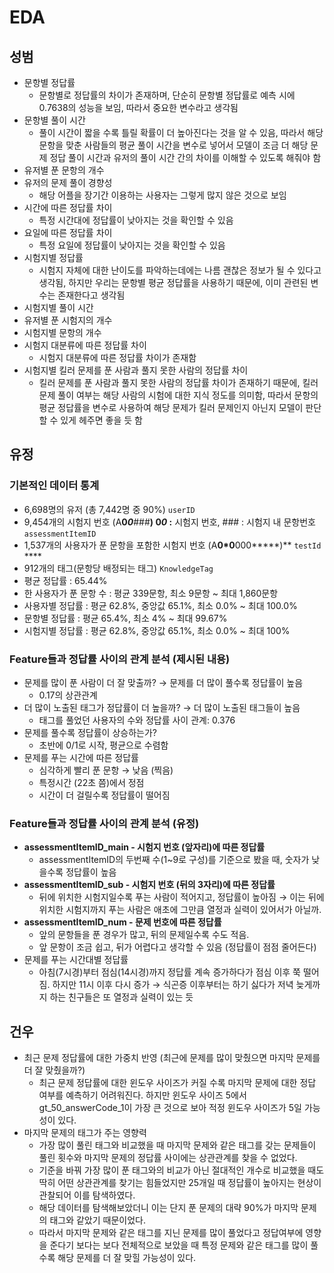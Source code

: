 # EDA

## 성범
- 문항별 정답률
  - 문항별로 정답률의 차이가 존재하며, 단순히 문항별 정답률로 예측 시에 0.7638의 성능을 보임, 따라서 중요한 변수라고 생각됨
- 문항별 풀이 시간
  - 풀이 시간이 짧을 수록 틀릴 확률이 더 높아진다는 것을 알 수 있음, 따라서 해당 문항을 맞춘 사람들의 평균 풀이 시간을 변수로 넣어서 모델이 조금 더 해당 문제 정답 풀이 시간과 유저의 풀이 시간 간의 차이를 이해할 수 있도록 해줘야 함 
- 유저별 푼 문항의 개수
- 유저의 문제 풀이 경향성
  - 해당 어플을 장기간 이용하는 사용자는 그렇게 많지 않은 것으로 보임
- 시간에 따른 정답률 차이
  - 특정 시간대에 정답률이 낮아지는 것을 확인할 수 있음
- 요일에 따른 정답률 차이
  - 특정 요일에 정답률이 낮아지는 것을 확인할 수 있음
- 시험지별 정답률
  - 시험지 자체에 대한 난이도를 파악하는데에는 나름 괜찮은 정보가 될 수 있다고 생각됨, 하지만 우리는 문항별 평균 정답률을 사용하기 때문에, 이미 관련된 변수는 존재한다고 생각됨
- 시험지별 풀이 시간
- 유저별 푼 시험지의 개수
- 시험지별 문항의 개수
- 시험지 대분류에 따른 정답률 차이
  - 시험지 대분류에 따른 정답률 차이가 존재함
- 시험지별 킬러 문제를 푼 사람과 풀지 못한 사람의 정답률 차이
  - 킬러 문제를 푼 사람과 풀지 못한 사람의 정답률 차이가 존재하기 때문에, 킬러 문제 풀이 여부는 해당 사람의 시험에 대한 지식 정도를 의미함, 따라서 문항의 평균 정답률을 변수로 사용하여 해당 문제가 킬러 문제인지 아닌지 모델이 판단할 수 있게 헤주면 좋을 듯 함

## 유정
### 기본적인 데이터 통계
- 6,698명의 유저 (총 7,442명 중 90%) `userID`
- 9,454개의 시험지 번호 (A**0*0***###**)   **0*0*** :** 시험지 번호, ### : 시험지 내 문항번호 `assessmentItemID`
- 1,537개의 사용자가 푼 문항을 포함한 시험지 번호  (A**0*0**000*****)** `testId` ****
- 912개의 태그(문항당 배정되는 태그)  `KnowledgeTag`
- 평균 정답률 : 65.44%
- 한 사용자가 푼 문항 수 : 평균 339문항, 최소 9문항 ~ 최대 1,860문항
- 사용자별 정답률 : 평균 62.8%, 중앙값 65.1%, 최소 0.0% ~ 최대 100.0%
- 문항별 정답률 : 평균 65.4%, 최소 4% ~ 최대 99.67%
- 시험지별 정답률 : 평균 62.8%, 중앙값 65.1%, 최소 0.0% ~ 최대 100%

### Feature들과 정답률 사이의 관계 분석 (제시된 내용)
- 문제를 많이 푼 사람이 더 잘 맞출까? →  문제를 더 많이 풀수록 정답률이 높음 
    - 0.17의 상관관계
- 더 많이 노출된 태그가 정답률이 더 높을까? → 더 많이 노출된 태그들이 높음
    - 태그를 풀었던 사용자의 수와 정답률 사이 관계: 0.376
- 문제를 풀수록 정답률이 상승하는가?
    - 초반에 0/1로 시작, 평균으로 수렴함
- 문제를 푸는 시간에 따른 정답률
    - 심각하게 빨리 푼 문항 → 낮음 (찍음)
    - 특정시간 (22초 쯤)에서 정점
    - 시간이 더 걸릴수록 정답률이 떨어짐

### Feature들과 정답률 사이의 관계 분석 (유정)
- **assessmentItemID_main - 시험지 번호 (앞자리)에 따른 정답률**
    - assessmentItemID의 두번째 수(1~9로 구성)를 기준으로 봤을 때, 숫자가 낮을수록 정답률이 높음
- **assessmentItemID_sub - 시험지 번호 (뒤의 3자리)에 따른 정답률**
    - 뒤에 위치한 시험지일수록 푸는 사람이 적어지고, 정답률이 높아짐
        → 이는 뒤에 위치한 시험지까지 푸는 사람은 애초에 그만큼 열정과 실력이 있어서가 아닐까.
- **assessmentItemID_num - 문제 번호에 따른 정답률**
    - 앞의 문항들을 푼 경우가 많고, 뒤의 문제일수록 수도 적음.
    - 앞 문항이 조금 쉽고, 뒤가 어렵다고 생각할 수 있음 (정답률이 점점 줄어든다)
- 문제를 푸는 시간대별 정답률
    - 아침(7시경)부터 점심(14시경)까지 정답률 계속 증가하다가 점심 이후 쭉 떨어짐. 하지만 11시 이후 다시 증가
        → 식곤증 이후부터는 하기 싫다가 저녁 늦게까지 하는 친구들은 또 열정과 실력이 있는 듯

## 건우
- 최근 문제 정답률에 대한 가중치 반영 (최근에 문제를 많이 맞췄으면 마지막 문제를 더 잘 맞췄을까?)
  - 최근 문제 정답률에 대한 윈도우 사이즈가 커질 수록 마지막 문제에 대한 정답 여부를 예측하기 어려워진다. 하지만 윈도우 사이즈 5에서 gt_50_answerCode_1이 가장 큰 것으로 보아 적정 윈도우 사이즈가 5일 가능성이 있다.
- 마지막 문제의 태그가 주는 영향력
  - 가장 많이 풀린 태그와 비교했을 때 마지막 문제와 같은 태그를 갖는 문제들이 풀린 횟수와 마지막 문제의 정답률 사이에는 상관관계를 찾을 수 없었다.
  - 기준을 바꿔 가장 많이 푼 태그와의 비교가 아닌 절대적인 개수로 비교했을 때도 딱히 어떤 상관관계를 찾기는 힘들었지만 25개일 때 정답률이 높아지는 현상이 관찰되어 이를 탐색하였다. 
  - 해당 데이터를 탐색해보았더니 이는 단지 푼 문제의 대략 90%가 마지막 문제의 태그와 같았기 때문이었다.
  - 따라서 마지막 문제와 같은 태그를 지닌 문제를 많이 풀었다고 정답여부에 영향을 준다기 보다는 보다 전체적으로 보았을 때 특정 문제와 같은 태그를 많이 풀수록 해당 문제를 더 잘 맞힐 가능성이 있다.